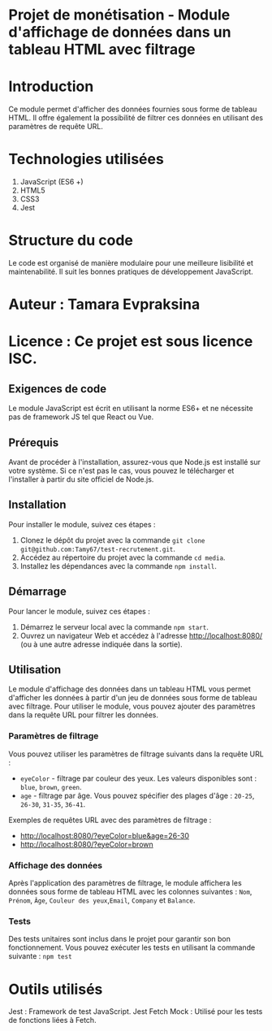 # Projet de monétisation - Module d'affichage de données dans un tableau HTML avec filtrage

# Introduction

Ce module permet d'afficher des données fournies sous forme de tableau HTML. Il offre également la possibilité de filtrer ces données en utilisant des paramètres de requête URL.

# Technologies utilisées

1. JavaScript (ES6 +)
2. HTML5
3. CSS3
4. Jest

# Structure du code

Le code est organisé de manière modulaire pour une meilleure lisibilité et maintenabilité. Il suit les bonnes pratiques de développement JavaScript.

# Auteur : Tamara Evpraksina

# Licence : Ce projet est sous licence ISC.

## Exigences de code

Le module JavaScript est écrit en utilisant la norme ES6+ et ne nécessite pas de framework JS tel que React ou Vue.

## Prérequis

Avant de procéder à l'installation, assurez-vous que Node.js est installé sur votre système. Si ce n'est pas le cas, vous pouvez le télécharger et l'installer à partir du site officiel de Node.js.

## Installation

Pour installer le module, suivez ces étapes :

1. Clonez le dépôt du projet avec la commande `git clone git@github.com:Tamy67/test-recrutement.git`.
2. Accédez au répertoire du projet avec la commande `cd media`.
3. Installez les dépendances avec la commande `npm install`.

## Démarrage

Pour lancer le module, suivez ces étapes :

1. Démarrez le serveur local avec la commande `npm start`.
2. Ouvrez un navigateur Web et accédez à l'adresse [http://localhost:8080/](http://localhost:8080/) (ou à une autre adresse indiquée dans la sortie).

## Utilisation

Le module d'affichage des données dans un tableau HTML vous permet d'afficher les données à partir d'un jeu de données sous forme de tableau avec filtrage. Pour utiliser le module, vous pouvez ajouter des paramètres dans la requête URL pour filtrer les données.

### Paramètres de filtrage

Vous pouvez utiliser les paramètres de filtrage suivants dans la requête URL :

-   `eyeColor` - filtrage par couleur des yeux. Les valeurs disponibles sont : `blue`, `brown`, `green`.
-   `age` - filtrage par âge. Vous pouvez spécifier des plages d'âge : `20-25`, `26-30`, `31-35`, `36-41`.

Exemples de requêtes URL avec des paramètres de filtrage :

-   [http://localhost:8080/?eyeColor=blue&age=26-30](http://localhost:8080/?eyeColor=blue&age=26-30)
-   [http://localhost:8080/?eyeColor=brown](http://localhost:8080/?eyeColor=brown)

### Affichage des données

Après l'application des paramètres de filtrage, le module affichera les données sous forme de tableau HTML avec les colonnes suivantes : `Nom`, `Prénom`, `Âge`, `Couleur des yeux`,`Email`, `Company` et `Balance`.

### Tests

Des tests unitaires sont inclus dans le projet pour garantir son bon fonctionnement. Vous pouvez exécuter les tests en utilisant la commande suivante : `npm test`

# Outils utilisés

Jest : Framework de test JavaScript.
Jest Fetch Mock : Utilisé pour les tests de fonctions liées à Fetch.
